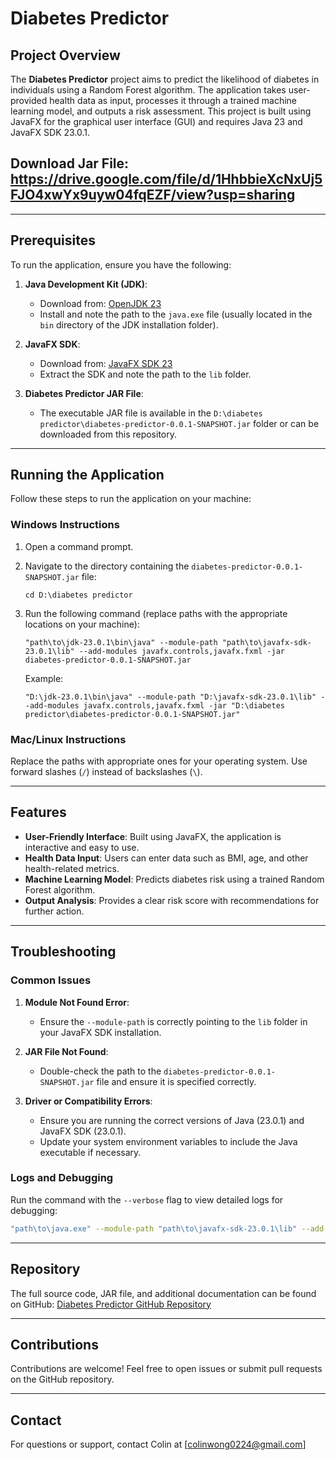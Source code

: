 # Diabetes Predictor

## Project Overview
The **Diabetes Predictor** project aims to predict the likelihood of diabetes in individuals using a Random Forest algorithm. The application takes user-provided health data as input, processes it through a trained machine learning model, and outputs a risk assessment. This project is built using JavaFX for the graphical user interface (GUI) and requires Java 23 and JavaFX SDK 23.0.1.

## Download Jar File: https://drive.google.com/file/d/1HhbbieXcNxUj5FJO4xwYx9uyw04fqEZF/view?usp=sharing

---

## Prerequisites
To run the application, ensure you have the following:

1. **Java Development Kit (JDK)**:
    - Download from: [OpenJDK 23](https://jdk.java.net/23/)
    - Install and note the path to the `java.exe` file (usually located in the `bin` directory of the JDK installation folder).

2. **JavaFX SDK**:
    - Download from: [JavaFX SDK 23](https://jdk.java.net/javafx23/)
    - Extract the SDK and note the path to the `lib` folder.

3. **Diabetes Predictor JAR File**:
    - The executable JAR file is available in the `D:\diabetes predictor\diabetes-predictor-0.0.1-SNAPSHOT.jar` folder or can be downloaded from this repository.

---

## Running the Application
Follow these steps to run the application on your machine:

### Windows Instructions
1. Open a command prompt.
2. Navigate to the directory containing the `diabetes-predictor-0.0.1-SNAPSHOT.jar` file:
   ```
   cd D:\diabetes predictor
   ```
3. Run the following command (replace paths with the appropriate locations on your machine):
   ```
   "path\to\jdk-23.0.1\bin\java" --module-path "path\to\javafx-sdk-23.0.1\lib" --add-modules javafx.controls,javafx.fxml -jar diabetes-predictor-0.0.1-SNAPSHOT.jar
   ```

   Example:
   ```
   "D:\jdk-23.0.1\bin\java" --module-path "D:\javafx-sdk-23.0.1\lib" --add-modules javafx.controls,javafx.fxml -jar "D:\diabetes predictor\diabetes-predictor-0.0.1-SNAPSHOT.jar"
   ```

### Mac/Linux Instructions
Replace the paths with appropriate ones for your operating system. Use forward slashes (`/`) instead of backslashes (`\`).

---

## Features
- **User-Friendly Interface**: Built using JavaFX, the application is interactive and easy to use.
- **Health Data Input**: Users can enter data such as BMI, age, and other health-related metrics.
- **Machine Learning Model**: Predicts diabetes risk using a trained Random Forest algorithm.
- **Output Analysis**: Provides a clear risk score with recommendations for further action.

---

## Troubleshooting
### Common Issues
1. **Module Not Found Error**:
    - Ensure the `--module-path` is correctly pointing to the `lib` folder in your JavaFX SDK installation.

2. **JAR File Not Found**:
    - Double-check the path to the `diabetes-predictor-0.0.1-SNAPSHOT.jar` file and ensure it is specified correctly.

3. **Driver or Compatibility Errors**:
    - Ensure you are running the correct versions of Java (23.0.1) and JavaFX SDK (23.0.1).
    - Update your system environment variables to include the Java executable if necessary.

### Logs and Debugging
Run the command with the `--verbose` flag to view detailed logs for debugging:
```sh
"path\to\java.exe" --module-path "path\to\javafx-sdk-23.0.1\lib" --add-modules javafx.controls,javafx.fxml -jar diabetes-predictor-0.0.1-SNAPSHOT.jar --verbose
```

---

## Repository
The full source code, JAR file, and additional documentation can be found on GitHub:
[Diabetes Predictor GitHub Repository](https://github.com/Colin0224/Diabetes-Predictor)

---

## Contributions
Contributions are welcome! Feel free to open issues or submit pull requests on the GitHub repository.

---

## Contact
For questions or support, contact Colin at [colinwong0224@gmail.com]

